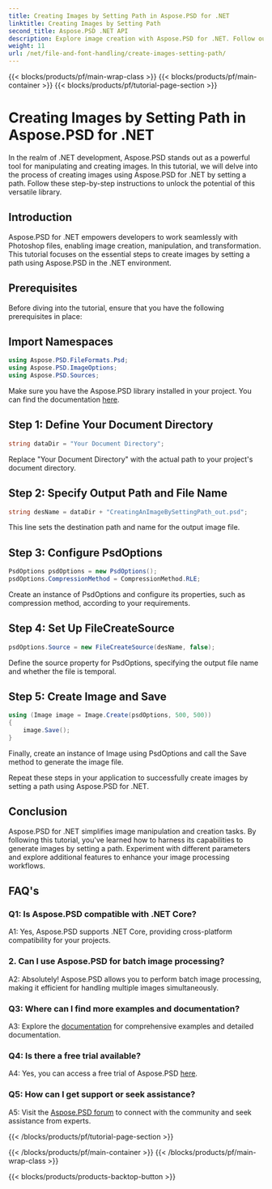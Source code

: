 ```yaml
---
title: Creating Images by Setting Path in Aspose.PSD for .NET
linktitle: Creating Images by Setting Path
second_title: Aspose.PSD .NET API
description: Explore image creation with Aspose.PSD for .NET. Follow our step-by-step guide and unleash the potential of this powerful library.
weight: 11
url: /net/file-and-font-handling/create-images-setting-path/
---
```


{{< blocks/products/pf/main-wrap-class >}}
{{< blocks/products/pf/main-container >}}
{{< blocks/products/pf/tutorial-page-section >}}

# Creating Images by Setting Path in Aspose.PSD for .NET

In the realm of .NET development, Aspose.PSD stands out as a powerful tool for manipulating and creating images. In this tutorial, we will delve into the process of creating images using Aspose.PSD for .NET by setting a path. Follow these step-by-step instructions to unlock the potential of this versatile library.

## Introduction

Aspose.PSD for .NET empowers developers to work seamlessly with Photoshop files, enabling image creation, manipulation, and transformation. This tutorial focuses on the essential steps to create images by setting a path using Aspose.PSD in the .NET environment.

## Prerequisites

Before diving into the tutorial, ensure that you have the following prerequisites in place:

## Import Namespaces

```csharp
using Aspose.PSD.FileFormats.Psd;
using Aspose.PSD.ImageOptions;
using Aspose.PSD.Sources;
```

Make sure you have the Aspose.PSD library installed in your project. You can find the documentation [here](https://reference.aspose.com/psd/net/).

## Step 1: Define Your Document Directory

```csharp
string dataDir = "Your Document Directory";
```

Replace "Your Document Directory" with the actual path to your project's document directory.

## Step 2: Specify Output Path and File Name

```csharp
string desName = dataDir + "CreatingAnImageBySettingPath_out.psd";
```

This line sets the destination path and name for the output image file.

## Step 3: Configure PsdOptions

```csharp
PsdOptions psdOptions = new PsdOptions();
psdOptions.CompressionMethod = CompressionMethod.RLE;
```

Create an instance of PsdOptions and configure its properties, such as compression method, according to your requirements.

## Step 4: Set Up FileCreateSource

```csharp
psdOptions.Source = new FileCreateSource(desName, false);
```

Define the source property for PsdOptions, specifying the output file name and whether the file is temporal.

## Step 5: Create Image and Save

```csharp
using (Image image = Image.Create(psdOptions, 500, 500))
{
    image.Save();
}
```

Finally, create an instance of Image using PsdOptions and call the Save method to generate the image file.

Repeat these steps in your application to successfully create images by setting a path using Aspose.PSD for .NET.

## Conclusion

Aspose.PSD for .NET simplifies image manipulation and creation tasks. By following this tutorial, you've learned how to harness its capabilities to generate images by setting a path. Experiment with different parameters and explore additional features to enhance your image processing workflows.

## FAQ's

### Q1: Is Aspose.PSD compatible with .NET Core?

A1: Yes, Aspose.PSD supports .NET Core, providing cross-platform compatibility for your projects.

### 2. Can I use Aspose.PSD for batch image processing?

A2: Absolutely! Aspose.PSD allows you to perform batch image processing, making it efficient for handling multiple images simultaneously.

### Q3: Where can I find more examples and documentation?

A3: Explore the [documentation](https://reference.aspose.com/psd/net/) for comprehensive examples and detailed documentation.

### Q4: Is there a free trial available?

A4: Yes, you can access a free trial of Aspose.PSD [here](https://releases.aspose.com/).

### Q5: How can I get support or seek assistance?

A5: Visit the [Aspose.PSD forum](https://forum.aspose.com/c/psd/34) to connect with the community and seek assistance from experts.

{{< /blocks/products/pf/tutorial-page-section >}}

{{< /blocks/products/pf/main-container >}}
{{< /blocks/products/pf/main-wrap-class >}}

{{< blocks/products/products-backtop-button >}}
